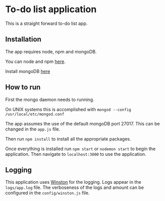 # To-do list application

This is a straight forward to-do list app.

## Installation

The app requires node, npm and mongoDB.

You can node and npm [here](https://www.npmjs.com/get-npm).

Install mongoDB [here](https://docs.mongodb.com/manual/installation/)

## How to run

First the mongo daemon needs to running.

On UNIX systems this is accomplished with `mongod --config /usr/local/etc/mongod.conf`

The app assumes the use of the default mongoDB port 27017. This can be changed in the `app.js` file.

Then run `npm install` to install all the appropriate packages.

Once everything is installed run `npm start` or `nodemon start` to begin the application. Then navigate to `localhost:3000` to use the application.

## Logging

This application uses [Winston](https://github.com/winstonjs/winston) for the logging. Logs appear in the `logs/app.log` file. The verboseness of the logs and amount can be configured in the `config/winston.js` file.
